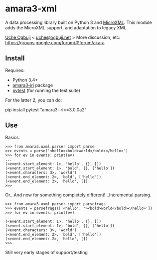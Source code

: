 # amara3-xml

A data processing library built on Python 3 and [MicroXML](http://www.w3.org/community/microxml/). This module adds the MicroXML support, and adaptation to legacy XML.

[Uche Ogbuji](http://uche.ogbuji.net) < uche@ogbuji.net >
More discussion, etc: https://groups.google.com/forum/#!forum/akara

## Install

Requires:

* Python 3.4+
* [amara3-iri](https://github.com/uogbuji/amara3-iri) package
* [pytest](http://pytest.org/latest/) (for running the test suite)

For the latter 2, you can do:

pip install pytest "amara3-iri<=3.0.0a2"

## Use

Basics.

	>>> from amara3.uxml.parser import parse
	>>> events = parse('<hello><bold>world</bold></hello>')
	>>> for ev in events: print(ev)
	... 
	(<event.start_element: 1>, 'hello', {}, [])
	(<event.start_element: 1>, 'bold', {}, ['hello'])
	(<event.characters: 3>, 'world')
	(<event.end_element: 2>, 'bold', ['hello'])
	(<event.end_element: 2>, 'hello', [])
	>>> 

Or…And now for something completely different!…Incremental parsing.

	>>> from amara3.uxml.parser import parsefrags
	>>> events = parsefrags(['<hello', '><bold>world</bold></hello>'])
	>>> for ev in events: print(ev)
	... 
	(<event.start_element: 1>, 'hello', {}, [])
	(<event.start_element: 1>, 'bold', {}, ['hello'])
	(<event.characters: 3>, 'world')
	(<event.end_element: 2>, 'bold', ['hello'])
	(<event.end_element: 2>, 'hello', [])
	>>> 

Still very early stages of support/testing

